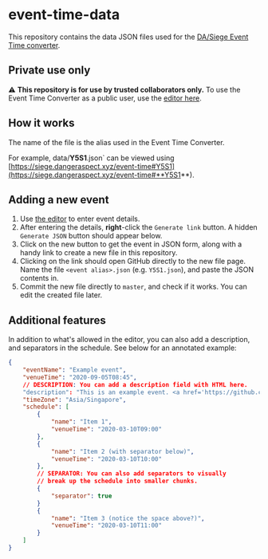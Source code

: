 # event-time-data

This repository contains the data JSON files used for the [DA/Siege Event Time converter](https://siege.dangeraspect.xyz/event-time#Y5S1). 

## Private use only

⚠ **This repository is for use by trusted collaborators only.** To use the Event Time Converter as a public user, use the [editor here](https://siege.dangeraspect.xyz/event-time/editor).

## How it works


The name of the file is the alias used in the Event Time Converter. 

For example, data/**Y5S1**.json` can be viewed using [https://siege.dangeraspect.xyz/event-time#Y5S1](https://siege.dangeraspect.xyz/event-time#**Y5S1**). 

## Adding a new event

1. Use [the editor](https://siege.dangeraspect.xyz/event-time/editor) to enter event details. 
2. After entering the details, **right**-click the `Generate link` button. A hidden `Generate JSON` button should appear below. 
3. Click on the new button to get the event in JSON form, along with a handy link to create a new file in this repository.
4. Clicking on the link should open GitHub directly to the new file page. Name the file `<event alias>.json` (e.g. `Y5S1.json`), and paste the JSON contents in.
5. Commit the new file directly to `master`, and check if it works. You can edit the created file later.

## Additional features

In addition to what's allowed in the editor, you can also add a description, and separators in the schedule. See below for an annotated example:

```json
{
    "eventName": "Example event",
    "venueTime": "2020-09-05T08:45",
    // DESCRIPTION: You can add a description field with HTML here.
    "description": "This is an example event. <a href='https://github.com/DangerAspect/event-time-data' target='_blank'>HTML is allowed</a>.",
    "timeZone": "Asia/Singapore",
    "schedule": [
        {
            "name": "Item 1",
            "venueTime": "2020-03-10T09:00"
        },
        {
            "name": "Item 2 (with separator below)",
            "venueTime": "2020-03-10T10:00"
        },
        // SEPARATOR: You can also add separators to visually 
        // break up the schedule into smaller chunks.
        {
            "separator": true
        }
        {
            "name": "Item 3 (notice the space above?)",
            "venueTime": "2020-03-10T11:00"
        }
    ]
}
```